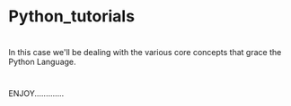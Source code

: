 # Python_tutorials
#
#
In this case we'll be dealing with the various core concepts that grace the Python Language.
#
#
ENJOY............. 

